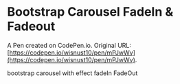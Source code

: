 # Bootstrap Carousel FadeIn & Fadeout

A Pen created on CodePen.io. Original URL: [https://codepen.io/wisnust10/pen/mPJwWv](https://codepen.io/wisnust10/pen/mPJwWv).

bootstrap carousel with effect fadeIn FadeOut
